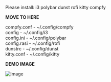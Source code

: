 Please install:
i3
polybar
dunst
rofi
kitty
compfy

**MOVE TO HERE**

compfy.conf - ~/.config/compfy <br>
config - ~/.config/i3 <br>
config.ini - ~/.config/polybar <br>
config.rasi - ~/.config/rofi <br>
dunstrc - ~/.config/dunst <br>
kitty.conf - ~/.config/kitty

**DEMO IMAGE**

![image](https://github.com/Cilde/dotfiles/assets/100287119/f8358c47-483d-486a-a8b6-61aeb8e97267)

